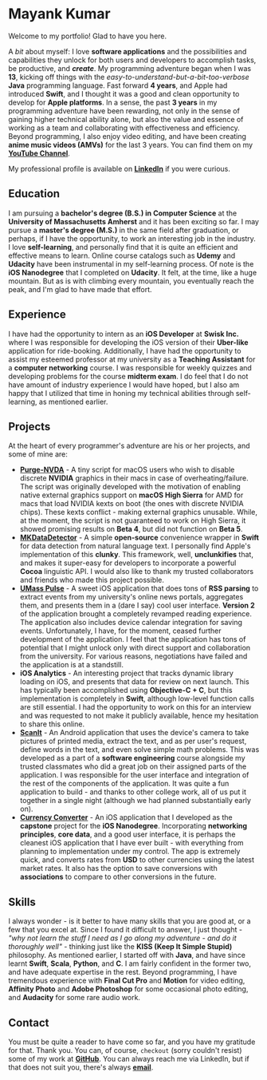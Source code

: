 # Mayank Kumar
Welcome to my portfolio! Glad to have you here.

A *bit* about myself: I love **software applications** and the possibilities and capabilities they unlock for both users and developers to accomplish tasks, be productive, and _**create**_. My programming adventure began when I was **13**, kicking off things with the _easy-to-understand-but-a-bit-too-verbose_ **Java** programming language. Fast forward **4 years**, and Apple had introduced **Swift**, and I thought it was a good and clean opportunity to develop for **Apple platforms**. In a sense, the past **3 years** in my programming adventure have been rewarding, not only in the sense of gaining higher technical ability alone, but also the value and essence of working as a team and collaborating with effectiveness and efficiency. Beyond programming, I also enjoy video editing, and have been creating **anime music videos (AMVs)** for the last 3 years. You can find them on my **[YouTube Channel](https://youtube.com/animemusicvideosx)**.

My professional profile is available on **[LinkedIn](https://www.linkedin.com/in/mayank-kumar-478245b1/)** if you were curious.

## Education
I am pursuing a **bachelor's degree (B.S.) in Computer Science** at the **University of Massachusetts Amherst** and it has been exciting so far. I may pursue a **master's degree (M.S.)** in the same field after graduation, or perhaps, if I have the opportunity, to work an interesting job in the industry. I love **self-learning**, and personally find that it is quite an efficient and effective means to learn. Online course catalogs such as **Udemy** and **Udacity** have been instrumental in my self-learning process. Of note is the **iOS Nanodegree** that I completed on **Udacity**. It felt, at the time, like a huge mountain. But as is with climbing every mountain, you eventually reach the peak, and I'm glad to have made that effort.

## Experience
I have had the opportunity to intern as an **iOS Developer** at **Swisk Inc.** where I was responsible for developing the iOS version of their **Uber-like** application for ride-booking. Additionally, I have had the opportunity to assist my esteemed professor at my university as a **Teaching Assistant** for a **computer networking** course. I was responsible for weekly quizzes and developing problems for the course **midterm exam**. I do feel that I do not have amount of industry experience I would have hoped, but I also am happy that I utilized that time in honing my technical abilities through self-learning, as mentioned earlier.

## Projects
At the heart of every programmer's adventure are his or her projects, and some of mine are:
* **[Purge-NVDA](https://github.com/mayankk2308/purge-nvda)** - A tiny script for macOS users who wish to disable discrete **NVIDIA** graphics in their macs in case of overheating/failure. The script was originally developed with the motivation of enabling native external graphics support on **macOS High Sierra** for AMD for macs that load NVIDIA kexts on boot (the ones with discrete NVIDIA chips). These kexts conflict - making external graphics unusable. While, at the moment, the script is not guaranteed to work on High Sierra, it showed promising results on **Beta 4**, but did not function on **Beta 5**.
* **[MKDataDetector](https://github.com/mayankk2308/mkdatadetector-swift)** - A simple **open-source** convenience wrapper in **Swift** for data detection from natural language text. I personally find Apple's implementation of this **clunky**. This framework, well, **unclunkifies** that, and makes it super-easy for developers to incorporate a powerful **Cocoa** linguistic API. I would also like to thank my trusted collaborators and friends who made this project possible.
* **[UMass Pulse](https://itunes.apple.com/in/app/umass-pulse/id1082236162?mt=8)** - A sweet iOS application that does tons of **RSS parsing** to extract events from my university's online news portals, aggregates them, and presents them in a (dare I say) cool user interface. **Version 2** of the application brought a completely revamped reading experience. The application also includes device calendar integration for saving events. Unfortunately, I have, for the moment, ceased further development of the application. I feel that the application has tons of potential that I might unlock only with direct support and collaboration from the university. For various reasons, negotiations have failed and the application is at a standstill.
* **iOS Analytics** - An interesting project that tracks dynamic library loading on iOS, and presents that data for review on next launch. This has typically been accomplished using **Objective-C + C**, but this implementation is completely in **Swift**, although low-level function calls are still essential. I had the opportunity to work on this for an interview and was requested to not make it publicly available, hence my hesitation to share this online.
* **[ScanIt](https://github.com/Bynine/sharks-umass)** - An Android application that uses the device's camera to take pictures of printed media, extract the text, and as per user's request, define words in the text, and even solve simple math problems. This was developed as a part of a **software engineering** course alongside my trusted classmates who did a great job on their assigned parts of the application. I was responsible for the user interface and integration of the rest of the components of the application. It was quite a fun application to build - and thanks to other college work, all of us put it together in a single night (although we had planned substantially early on).
* **[Currency Converter](https://github.com/mayankk2308/currency-converter-ios)** - An iOS application that I developed as the **capstone** project for the **iOS Nanodegree**. Incorporating **networking principles**, **core data**, and a good user interface, it is perhaps the cleanest iOS application that I have ever built - with everything from planning to implementation under my control. The app is extremely quick, and converts rates from **USD** to other currencies using the latest market rates. It also has the option to save conversions with **associations** to compare to other conversions in the future.

## Skills
I always wonder - is it better to have many skills that you are good at, or a few that you excel at. Since I found it difficult to answer, I just thought - *"why not learn the stuff I need as I go along my adventure - and do it thoroughly well"* - thinking just like the **KISS (Keep It Simple Stupid)** philosophy.
As mentioned earlier, I started off with **Java**, and have since learnt **Swift**, **Scala**, **Python**, and **C**. I am fairly confident in the former two, and have adequate expertise in the rest. Beyond programming, I have tremendous experience with **Final Cut Pro** and **Motion** for video editing, **Affinity Photo** and **Adobe Photoshop** for some occasional photo editing, and **Audacity** for some rare audio work.

## Contact
You must be quite a reader to have come so far, and you have my gratitude for that. Thank you.
You can, of course, `checkout` (sorry couldn't resist) some of my work at **[GitHub](https://github.com/mayankk2308)**.
You can always reach me via LinkedIn, but if that does not suit you, there's always **[email](mailto:mayankk2308@gmail.com)**.
